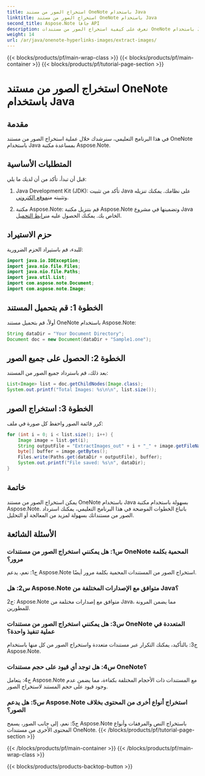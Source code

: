```yaml
---
title: استخراج الصور من مستند OneNote باستخدام Java
linktitle: استخراج الصور من مستند OneNote باستخدام Java
second_title: Aspose.Note جافا API
description: تعرف على كيفية استخراج الصور من مستندات OneNote باستخدام Java مع مكتبة Aspose.Note. اتبع دليلنا خطوة بخطوة لاستخراج الصور بسلاسة.
weight: 14
url: /ar/java/onenote-hyperlinks-images/extract-images/
---
```


{{< blocks/products/pf/main-wrap-class >}}
{{< blocks/products/pf/main-container >}}
{{< blocks/products/pf/tutorial-page-section >}}

# استخراج الصور من مستند OneNote باستخدام Java

## مقدمة

في هذا البرنامج التعليمي، سنرشدك خلال عملية استخراج الصور من مستند OneNote باستخدام Java بمساعدة مكتبة Aspose.Note.

## المتطلبات الأساسية

قبل أن تبدأ، تأكد من أن لديك ما يلي:

1.  Java Development Kit (JDK): تأكد من تثبيت Java على نظامك. يمكنك تنزيله وتثبيته من[موقع إلكتروني](https://www.oracle.com/java/technologies/javase-jdk15-downloads.html).

2.  مكتبة Aspose.Note: قم بتنزيل مكتبة Aspose.Note وتضمينها في مشروع Java الخاص بك. يمكنك الحصول عليه من[رابط التحميل](https://releases.aspose.com/note/java/).

## حزم الاستيراد

للبدء، قم باستيراد الحزم الضرورية:

```java
import java.io.IOException;
import java.nio.file.Files;
import java.nio.file.Paths;
import java.util.List;
import com.aspose.note.Document;
import com.aspose.note.Image;
```

## الخطوة 1: قم بتحميل المستند

أولاً، قم بتحميل مستند OneNote باستخدام Aspose.Note:

```java
String dataDir = "Your Document Directory";
Document doc = new Document(dataDir + "Sample1.one");
```

## الخطوة 2: الحصول على جميع الصور

بعد ذلك، قم باسترداد جميع الصور من المستند:

```java
List<Image> list = doc.getChildNodes(Image.class);
System.out.printf("Total Images: %s\n\n", list.size());
```

## الخطوة 3: استخراج الصور

كرر قائمة الصور واحفظ كل صورة في ملف:

```java
for (int i = 0; i < list.size(); i++) {
    Image image = list.get(i);
    String outputFile = "ExtractImages_out" + i + "_" + image.getFileName();
    byte[] buffer = image.getBytes();
    Files.write(Paths.get(dataDir + outputFile), buffer);
    System.out.printf("File saved: %s\n", dataDir);
}
```

## خاتمة

يمكن استخراج الصور من مستند OneNote باستخدام Java بسهولة باستخدام مكتبة Aspose.Note. باتباع الخطوات الموضحة في هذا البرنامج التعليمي، يمكنك استرداد الصور من مستنداتك بسهولة لمزيد من المعالجة أو التحليل.

## الأسئلة الشائعة

### س1: هل يمكنني استخراج الصور من مستندات OneNote المحمية بكلمة مرور؟

ج1: نعم، يدعم Aspose.Note استخراج الصور من المستندات المحمية بكلمة مرور أيضًا.

### س2: هل Aspose.Note متوافق مع الإصدارات المختلفة من Java؟

ج2: Aspose.Note متوافق مع إصدارات مختلفة من Java، مما يضمن المرونة للمطورين.

### س3: هل يمكنني استخراج الصور من مستندات OneNote المتعددة في عملية تنفيذ واحدة؟

ج3: بالتأكيد، يمكنك التكرار عبر مستندات متعددة واستخراج الصور من كل منها باستخدام Aspose.Note.

### س4: هل توجد أي قيود على حجم مستندات OneNote؟

ج4: يتعامل Aspose.Note مع المستندات ذات الأحجام المختلفة بكفاءة، مما يضمن عدم وجود قيود على حجم المستند لاستخراج الصور.

### س5: هل يدعم Aspose.Note استخراج أنواع أخرى من المحتوى بخلاف الصور؟

ج5: نعم، إلى جانب الصور، يسمح Aspose.Note باستخراج النص والمرفقات وأنواع المحتوى الأخرى من مستندات OneNote.
{{< /blocks/products/pf/tutorial-page-section >}}

{{< /blocks/products/pf/main-container >}}
{{< /blocks/products/pf/main-wrap-class >}}

{{< blocks/products/products-backtop-button >}}
